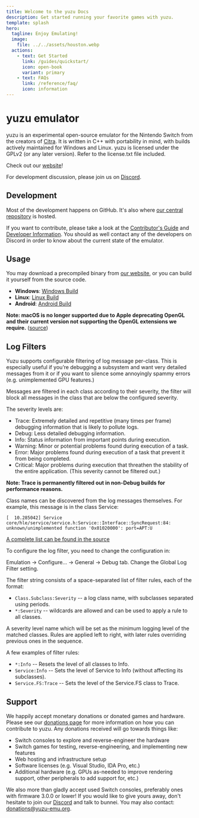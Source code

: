 ```yaml
---
title: Welcome to the yuzu Docs
description: Get started running your favorite games with yuzu.
template: splash
hero:
  tagline: Enjoy Emulating!
  image:
    file: ../../assets/houston.webp
  actions:
    - text: Get Started
      link: /guides/quickstart/
      icon: open-book
      variant: primary
    - text: FAQs
      link: /reference/faq/
      icon: information
---
```


# yuzu emulator

yuzu is an experimental open-source emulator for the Nintendo Switch from the creators of [Citra](https://citra-emu.org/). It is written in C++ with portability in mind, with builds actively maintained for Windows and Linux. yuzu is licensed under the GPLv2 (or any later version). Refer to the license.txt file included.

Check out our [website](https://yuzu-emu.org/)!

For development discussion, please join us on [Discord](https://discord.gg/u77vRWY).

## Development

Most of the development happens on GitHub. It's also where [our central repository](https://github.com/yuzu-emu/yuzu) is hosted.

If you want to contribute, please take a look at the [Contributor's Guide](https://github.com/yuzu-emu/yuzu/blob/master/CONTRIBUTING.md) and [Developer Information](https://github.com/yuzu-emu/yuzu/wiki/Developer-Information). You should as well contact any of the developers on Discord in order to know about the current state of the emulator.

## Usage

You may download a precompiled binary from [our website](https://yuzu-emu.org/downloads/), or you can build it yourself from the source code.

- **Windows**: [Windows Build](https://github.com/yuzu-emu/yuzu/wiki/Building-For-Windows)
- **Linux**: [Linux Build](https://github.com/yuzu-emu/yuzu/wiki/Building-For-Linux)
- **Android**: [Android Build](https://github.com/yuzu-emu/yuzu/wiki/Building-For-Android)

**Note: macOS is no longer supported due to Apple deprecating OpenGL and their current version not supporting the OpenGL extensions we require.** ([source](https://www.anandtech.com/show/12894/apple-deprecates-opengl-across-all-oses))

## Log Filters

Yuzu supports configurable filtering of log message per-class. This is especially useful if you’re debugging a subsystem and want very detailed messages from it or if you want to silence some annoyingly spammy errors (e.g. unimplemented GPU features.)

Messages are filtered in each class according to their severity, the filter will block all messages in the class that are below the configured severity.

The severity levels are:

- Trace: Extremely detailed and repetitive (many times per frame) debugging information that is likely to pollute logs.
- Debug: Less detailed debugging information.
- Info: Status information from important points during execution.
- Warning: Minor or potential problems found during execution of a task.
- Error: Major problems found during execution of a task that prevent it from being completed.
- Critical: Major problems during execution that threathen the stability of the entire application. (This severity cannot be filtered out.)

**Note: Trace is permanently filtered out in non-Debug builds for performance reasons.**

Class names can be discovered from the log messages themselves. For example, this message is in the class Service:

`[  10.285042] Service  core/hle/service/service.h:Service::Interface::SyncRequest:84: unknown/unimplemented function '0x01020000': port=APT:U`

[A complete list can be found in the source](https://github.com/yuzu-emu/yuzu/blob/a39760b9471283c2d856075b382444e961d78390/src/common/logging/filter.cpp#L65)

To configure the log filter, you need to change the configuration in:

Emulation -> Configure... -> General -> Debug tab. Change the Global Log Filter setting.

The filter string consists of a space-separated list of filter rules, each of the format:

- `Class.Subclass:Severity` -- a log class name, with subclasses separated using periods.
- `*:Severity` -- wildcards are allowed and can be used to apply a rule to all classes.

A severity level name which will be set as the minimum logging level of the matched classes. Rules are applied left to right, with later rules overriding previous ones in the sequence.

A few examples of filter rules:

- `*:Info` -- Resets the level of all classes to Info.
- `Service:Info` -- Sets the level of Service to Info (without affecting its subclasses).
- `Service.FS:Trace` -- Sets the level of the Service.FS class to Trace.

## Support

We happily accept monetary donations or donated games and hardware. Please see our [donations page](https://yuzu-emu.org/donate/) for more information on how you can contribute to yuzu. Any donations received will go towards things like:

- Switch consoles to explore and reverse-engineer the hardware
- Switch games for testing, reverse-engineering, and implementing new features
- Web hosting and infrastructure setup
- Software licenses (e.g. Visual Studio, IDA Pro, etc.)
- Additional hardware (e.g. GPUs as-needed to improve rendering support, other peripherals to add support for, etc.)

We also more than gladly accept used Switch consoles, preferably ones with firmware 3.0.0 or lower! If you would like to give yours away, don't hesitate to join our [Discord](https://discord.gg/u77vRWY) and talk to bunnei. You may also contact: [donations@yuzu-emu.org](mailto:donations@yuzu-emu.org).
